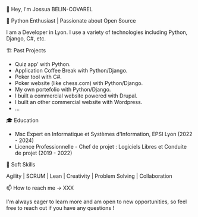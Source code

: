 👋 Hey, I'm Jossua BELIN-COVAREL

🚀 Python Enthusiast | Passionate about Open Source

I am a Developer in Lyon.
I use a variety of technologies including Python, Django, C#, etc.

🏗️ Past Projects
- Quiz app' with Python.
- Application Coffee Break with Python/Django.
- Poker tool with C#.
- Poker website (like chess.com) with Python/Django.
- My own portefolio with Python/Django.
- I built a commercial website powered with Drupal.
- I built an other commercial website with Wordpress.
- ...

🎓 Education
- Msc Expert en Informatique et Systèmes d'Information, EPSI Lyon (2022 - 2024)
- Licence Professionnelle - Chef de projet : Logiciels Libres et Conduite de projet (2019 - 2022)

🏅 Soft Skills

Agility | SCRUM | Lean | Creativity | Problem Solving | Collaboration

📫 How to reach me -> XXX

I'm always eager to learn more and am open to new opportunities, so feel free to reach out if you have any questions !
